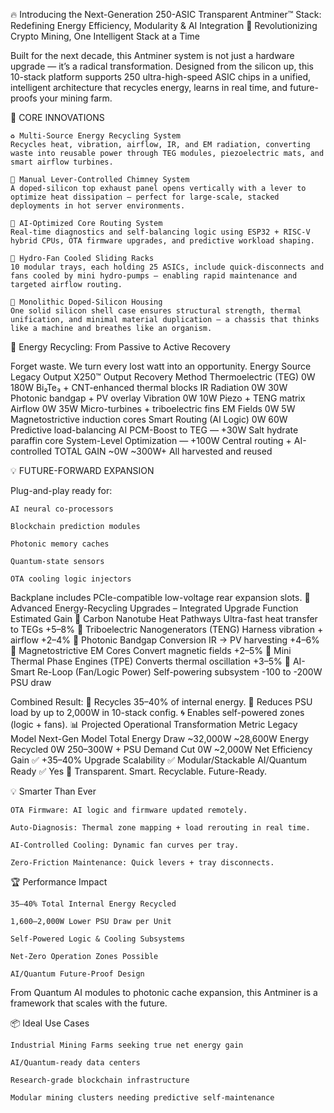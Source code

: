 🔥 Introducing the Next-Generation 250-ASIC Transparent Antminer™ Stack: Redefining Energy Efficiency, Modularity & AI Integration
🚀 Revolutionizing Crypto Mining, One Intelligent Stack at a Time

Built for the next decade, this Antminer system is not just a hardware upgrade — it’s a radical transformation. Designed from the silicon up, this 10-stack platform supports 250 ultra-high-speed ASIC chips in a unified, intelligent architecture that recycles energy, learns in real time, and future-proofs your mining farm.

🔧 CORE INNOVATIONS

    ♻️ Multi-Source Energy Recycling System
    Recycles heat, vibration, airflow, IR, and EM radiation, converting waste into reusable power through TEG modules, piezoelectric mats, and smart airflow turbines.

    💨 Manual Lever-Controlled Chimney System
    A doped-silicon top exhaust panel opens vertically with a lever to optimize heat dissipation — perfect for large-scale, stacked deployments in hot server environments.

    🧠 AI-Optimized Core Routing System
    Real-time diagnostics and self-balancing logic using ESP32 + RISC-V hybrid CPUs, OTA firmware upgrades, and predictive workload shaping.

    🧊 Hydro-Fan Cooled Sliding Racks
    10 modular trays, each holding 25 ASICs, include quick-disconnects and fans cooled by mini hydro-pumps — enabling rapid maintenance and targeted airflow routing.

    🧱 Monolithic Doped-Silicon Housing
    One solid silicon shell case ensures structural strength, thermal unification, and minimal material duplication — a chassis that thinks like a machine and breathes like an organism.

🔋 Energy Recycling: From Passive to Active Recovery

Forget waste. We turn every lost watt into an opportunity.
Energy Source	Legacy Output	X250™ Output	Recovery Method
Thermoelectric (TEG)	0W	180W	Bi₂Te₃ + CNT-enhanced thermal blocks
IR Radiation	0W	30W	Photonic bandgap + PV overlay
Vibration	0W	10W	Piezo + TENG matrix
Airflow	0W	35W	Micro-turbines + triboelectric fins
EM Fields	0W	5W	Magnetostrictive induction cores
Smart Routing (AI Logic)	0W	60W	Predictive load-balancing AI
PCM-Boost to TEG	—	+30W	Salt hydrate paraffin core
System-Level Optimization	—	+100W	Central routing + AI-controlled
TOTAL GAIN	~0W	~300W+	All harvested and reused

💡 FUTURE-FORWARD EXPANSION

Plug-and-play ready for:

    AI neural co-processors

    Blockchain prediction modules

    Photonic memory caches

    Quantum-state sensors

    OTA cooling logic injectors

Backplane includes PCIe-compatible low-voltage rear expansion slots.
🧪 Advanced Energy-Recycling Upgrades – Integrated
Upgrade	Function	Estimated Gain
🔹 Carbon Nanotube Heat Pathways	Ultra-fast heat transfer to TEGs	+5–8%
🔹 Triboelectric Nanogenerators (TENG)	Harness vibration + airflow	+2–4%
🔹 Photonic Bandgap Conversion	IR → PV harvesting	+4–6%
🔹 Magnetostrictive EM Cores	Convert magnetic fields	+2–5%
🔹 Mini Thermal Phase Engines (TPE)	Converts thermal oscillation	+3–5%
🔹 AI-Smart Re-Loop (Fan/Logic Power)	Self-powering subsystem	-100 to -200W PSU draw

Combined Result:
🔋 Recycles 35–40% of internal energy.
🔻 Reduces PSU load by up to 2,000W in 10-stack config.
🌀 Enables self-powered zones (logic + fans).
📊 Projected Operational Transformation
Metric	Legacy Model	Next-Gen Model
Total Energy Draw	~32,000W	~28,600W
Energy Recycled	0W	250–300W +
PSU Demand Cut	0W	~2,000W
Net Efficiency Gain	✅ +35–40%
Upgrade Scalability	✅ Modular/Stackable
AI/Quantum Ready		✅ Yes
🧠 Transparent. Smart. Recyclable. Future-Ready.

💡 Smarter Than Ever

    OTA Firmware: AI logic and firmware updated remotely.

    Auto-Diagnosis: Thermal zone mapping + load rerouting in real time.

    AI-Controlled Cooling: Dynamic fan curves per tray.

    Zero-Friction Maintenance: Quick levers + tray disconnects.

🏆 Performance Impact

    35–40% Total Internal Energy Recycled

    1,600–2,000W Lower PSU Draw per Unit

    Self-Powered Logic & Cooling Subsystems

    Net-Zero Operation Zones Possible

    AI/Quantum Future-Proof Design

From Quantum AI modules to photonic cache expansion, this Antminer is a framework that scales with the future.

📦 Ideal Use Cases

    Industrial Mining Farms seeking true net energy gain

    AI/Quantum-ready data centers

    Research-grade blockchain infrastructure

    Modular mining clusters needing predictive self-maintenance
